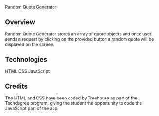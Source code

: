 Random Quote Generator

## Overview
Random Quote Generator stores an array of quote objects and once user sends a request by clicking on the provided button a random quote will be displayed on the screen. 

## Technologies
HTML
CSS
JavaScript

## Credits
The HTML and CSS have been coded by Treehouse as part of the Techdegree program, giving the student the opportunity to code the JavaScript part of the app.
